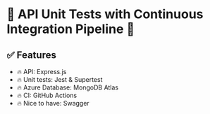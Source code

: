 # 🚀 API Unit Tests with Continuous Integration Pipeline 🚀
## ✅ Features
- 🔥 API: Express.js
- 🔥 Unit tests: Jest & Supertest
- 🔥 Azure Database: MongoDB Atlas
- 🔥 CI: GitHub Actions
- 🔥 Nice to have: Swagger
